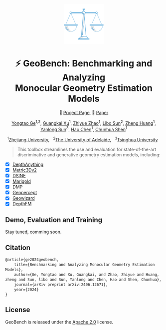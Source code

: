 <div align="center">
<img src="./assets/logo.png" width="128"/>

# ⚡ GeoBench: Benchmarking and Analyzing <br> Monocular Geometry Estimation Models

🔰 [Project Page](https://yongtaoge.github.io/projects/geobench/), 📑 [Paper](https://arxiv.org/abs/2406.12671)
    
[Yongtao Ge]()<sup>1,</sup><sup>2</sup>, [Guangkai Xu]()<sup>1</sup>, [Zhiyue Zhao]()<sup>1</sup>, [Libo Sun]()<sup>2</sup>, [Zheng Huang]()<sup>1</sup>, [Yanlong Sun]()<sup>3</sup>, [Hao Chen]()<sup>1</sup>, [Chunhua Shen]()<sup>1</sup>

<sup>1</sup>[Zhejiang University](https://www.zju.edu.cn/english/), &nbsp;
<sup>2</sup>[The University of Adelaide](https://www.adelaide.edu.au/aiml/), &nbsp;
<sup>3</sup>[Tsinghua University](https://www.tsinghua.edu.cn/en/) &nbsp;


</div>

> This toolbox streamlines the use and evaluation for state-of-the-art discriminative and generative geometry estimation models, including:

- [x] [DepthAnything](https://arxiv.org/abs/2401.10891)
- [x] [Metric3Dv2](https://arxiv.org/abs/2404.15506)
- [x] [DSINE](https://arxiv.org/abs/2403.00712)
- [x] [Marigold](https://arxiv.org/abs/2312.02145)
- [x] [DMP](https://arxiv.org/abs/2311.18832)
- [x] [Genpercept](https://arxiv.org/abs/2403.06090)
- [x] [Geowizard](https://arxiv.org/abs/2403.12013)
- [x] [DepthFM](https://arxiv.org/abs/2403.13788)

## Demo, Evaluation and Training

Stay tuned, comming soon.


## Citation

```
@article{ge2024geobench,
    title={Benchmarking and Analyzing Monocular Geometry Estimation Models},
    author={Ge, Yongtao and Xu, Guangkai, and Zhao, Zhiyue and Huang, zheng and Sun, libo and Sun, Yanlong and Chen, Hao and Shen, Chunhua},
    journal={arXiv preprint arXiv:2406.12671},
    year={2024}
}

```
## License

GeoBench is released under the [Apache 2.0](https://github.com/Lightning-AI/lightning-llama/blob/main/LICENSE) license.